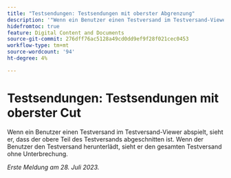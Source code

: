 ```yaml
---
title: "Testsendungen: Testsendungen mit oberster Abgrenzung"
description: '"Wenn ein Benutzer einen Testversand im Testversand-Viewer abspielt, sieht er, dass der obere Teil des Testversands abgeschnitten zu sein scheint. Wenn der Benutzer den Testversand herunterlädt, sieht er den gesamten Testversand ohne Unterbrechung. „'
hidefromtoc: true
feature: Digital Content and Documents
source-git-commit: 276dff76ac5128a49cd0dd9ef9f28f021cec0453
workflow-type: tm+mt
source-wordcount: '94'
ht-degree: 4%

---
```



# Testsendungen: Testsendungen mit oberster Cut

<!--WF and WFP TOCs-->

Wenn ein Benutzer einen Testversand im Testversand-Viewer abspielt, sieht er, dass der obere Teil des Testversands abgeschnitten ist. Wenn der Benutzer den Testversand herunterlädt, sieht er den gesamten Testversand ohne Unterbrechung.

_Erste Meldung am 28. Juli 2023._

